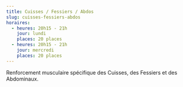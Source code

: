 ```yaml
---
title: Cuisses / Fessiers / Abdos
slug: cuisses-fessiers-abdos
horaires:
  - heures: 20h15 - 21h
    jour: lundi
    places: 20 places
  - heures: 20h15 - 21h
    jour: mercredi
    places: 20 places
---
```

Renforcement musculaire spécifique des Cuisses, des Fessiers et des Abdominaux.
